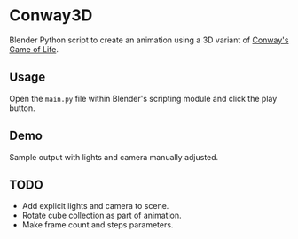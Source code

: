 # Conway3D

Blender Python script to create an animation using a 3D variant of
[Conway's Game of Life](https://en.wikipedia.org/wiki/Conway's_Game_of_Life).

## Usage

Open the `main.py` file within Blender's scripting module and click the play
button.

## Demo

Sample output with lights and camera manually adjusted.


## TODO

- Add explicit lights and camera to scene.
- Rotate cube collection as part of animation.
- Make frame count and steps parameters.
